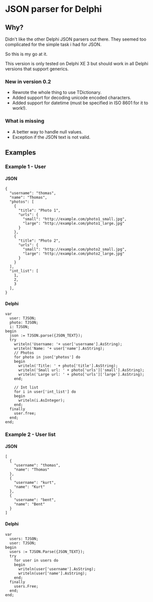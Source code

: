 # JSON parser for Delphi

## Why?
Didn't like the other Delphi JSON parsers out there.
They seemed too complicated for the simple task i had for JSON.

So this is my go at it.

This version is only tested on Delphi XE 3 but should work in all Delphi versions that support generics.

### New in version 0.2

  - Rewrote the whole thing to use TDictionary.
  - Added support for decoding unicode encoded characters.
  - Added support for datetime (must be specified in ISO 8601 for it to work!).

### What is missing

  - A better way to handle null values.
  - Exception if the JSON text is not valid.

## Examples

### Example 1 - User

#### JSON
    {
      "username": "thomas",
      "name": "Thomas",
      "photos": [
        {
          "title": "Photo 1",
          "urls": {
            "small": "http://example.com/photo1_small.jpg",
            "large": "http://example.com/photo1_large.jpg"
          }
        },
        {
          "title": "Photo 2",
          "urls": {
            "small": "http://example.com/photo2_small.jpg",
            "large": "http://example.com/photo2_large.jpg"
          }
        }
      ],
      "int_list": [
        1,
        2,
        3
      ],
    }
  
#### Delphi 
    var
      user: TJSON;
      photo: TJSON;
      i: TJSON;
    begin
      json := TJSON.parse({JSON_TEXT});
      try
        writeln('Username: '+ user['username'].AsString);
        writeln('Name: '+ user['name'].AsString);
        // Photos
        for photo in json['photos'] do
        begin
          writeln('Title: ' + photo['title'].AsString);
          writeln('Small url: ' + photo['urls']['small'].AsString);
          writeln('Large url: ' + photo['urls']['large'].AsString);
        end;
  
        // Int list
        for i in user['int_list'] do
        begin
          writeln(i.AsInteger);
        end;
      finally
        user.free;
      end;
    end;
    
### Example 2 - User list
#### JSON
    [
      {
        "username": "thomas",
        "name": "Thomas"
      },
      {
        "username": "kurt",
        "name": "Kurt"
      },
      {
        "username": "bent",
        "name": "Bent"
      }
    ]
    
#### Delphi
    var
      users: TJSON;
      user: TJSON;
    begin
      users := TJSON.Parse({JSON_TEXT});
      try
        for user in users do
        begin
          writeln(user['username'].AsString);
          writeln(user['name'].AsString);
        end;
      finally
        users.Free;
      end;
    end;
    
